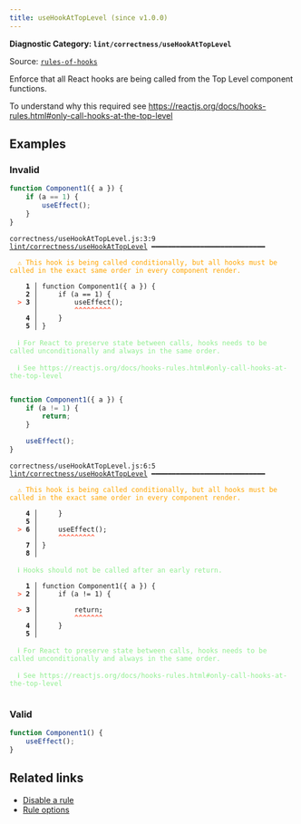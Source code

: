 ```yaml
---
title: useHookAtTopLevel (since v1.0.0)
---
```


**Diagnostic Category: `lint/correctness/useHookAtTopLevel`**

Source: <a href="https://github.com/facebook/react/blob/main/packages/eslint-plugin-react-hooks/README.md" target="_blank"><code>rules-of-hooks</code></a>

Enforce that all React hooks are being called from the Top Level component functions.

To understand why this required see https://reactjs.org/docs/hooks-rules.html#only-call-hooks-at-the-top-level

## Examples

### Invalid

```jsx
function Component1({ a }) {
    if (a == 1) {
        useEffect();
    }
}
```

<pre class="language-text"><code class="language-text">correctness/useHookAtTopLevel.js:3:9 <a href="https://biomejs.dev/linter/rules/use-hook-at-top-level">lint/correctness/useHookAtTopLevel</a> ━━━━━━━━━━━━━━━━━━━━━━━━━━━━

<strong><span style="color: Orange;">  </span></strong><strong><span style="color: Orange;">⚠</span></strong> <span style="color: Orange;">This hook is being called conditionally, but all hooks must be called in the exact same order in every component render.</span>
  
    <strong>1 │ </strong>function Component1({ a }) {
    <strong>2 │ </strong>    if (a == 1) {
<strong><span style="color: Tomato;">  </span></strong><strong><span style="color: Tomato;">&gt;</span></strong> <strong>3 │ </strong>        useEffect();
   <strong>   │ </strong>        <strong><span style="color: Tomato;">^</span></strong><strong><span style="color: Tomato;">^</span></strong><strong><span style="color: Tomato;">^</span></strong><strong><span style="color: Tomato;">^</span></strong><strong><span style="color: Tomato;">^</span></strong><strong><span style="color: Tomato;">^</span></strong><strong><span style="color: Tomato;">^</span></strong><strong><span style="color: Tomato;">^</span></strong><strong><span style="color: Tomato;">^</span></strong>
    <strong>4 │ </strong>    }
    <strong>5 │ </strong>}
  
<strong><span style="color: lightgreen;">  </span></strong><strong><span style="color: lightgreen;">ℹ</span></strong> <span style="color: lightgreen;">For React to preserve state between calls, hooks needs to be called unconditionally and always in the same order.</span>
  
<strong><span style="color: lightgreen;">  </span></strong><strong><span style="color: lightgreen;">ℹ</span></strong> <span style="color: lightgreen;">See https://reactjs.org/docs/hooks-rules.html#only-call-hooks-at-the-top-level</span>
  
</code></pre>

```jsx
function Component1({ a }) {
    if (a != 1) {
        return;
    }

    useEffect();
}
```

<pre class="language-text"><code class="language-text">correctness/useHookAtTopLevel.js:6:5 <a href="https://biomejs.dev/linter/rules/use-hook-at-top-level">lint/correctness/useHookAtTopLevel</a> ━━━━━━━━━━━━━━━━━━━━━━━━━━━━

<strong><span style="color: Orange;">  </span></strong><strong><span style="color: Orange;">⚠</span></strong> <span style="color: Orange;">This hook is being called conditionally, but all hooks must be called in the exact same order in every component render.</span>
  
    <strong>4 │ </strong>    }
    <strong>5 │ </strong>
<strong><span style="color: Tomato;">  </span></strong><strong><span style="color: Tomato;">&gt;</span></strong> <strong>6 │ </strong>    useEffect();
   <strong>   │ </strong>    <strong><span style="color: Tomato;">^</span></strong><strong><span style="color: Tomato;">^</span></strong><strong><span style="color: Tomato;">^</span></strong><strong><span style="color: Tomato;">^</span></strong><strong><span style="color: Tomato;">^</span></strong><strong><span style="color: Tomato;">^</span></strong><strong><span style="color: Tomato;">^</span></strong><strong><span style="color: Tomato;">^</span></strong><strong><span style="color: Tomato;">^</span></strong>
    <strong>7 │ </strong>}
    <strong>8 │ </strong>
  
<strong><span style="color: lightgreen;">  </span></strong><strong><span style="color: lightgreen;">ℹ</span></strong> <span style="color: lightgreen;">Hooks should not be called after an early return.</span>
  
    <strong>1 │ </strong>function Component1({ a }) {
<strong><span style="color: Tomato;">  </span></strong><strong><span style="color: Tomato;">&gt;</span></strong> <strong>2 │ </strong>    if (a != 1) {
   <strong>   │ </strong>                 
<strong><span style="color: Tomato;">  </span></strong><strong><span style="color: Tomato;">&gt;</span></strong> <strong>3 │ </strong>        return;
   <strong>   │ </strong>        <strong><span style="color: Tomato;">^</span></strong><strong><span style="color: Tomato;">^</span></strong><strong><span style="color: Tomato;">^</span></strong><strong><span style="color: Tomato;">^</span></strong><strong><span style="color: Tomato;">^</span></strong><strong><span style="color: Tomato;">^</span></strong><strong><span style="color: Tomato;">^</span></strong>
    <strong>4 │ </strong>    }
    <strong>5 │ </strong>
  
<strong><span style="color: lightgreen;">  </span></strong><strong><span style="color: lightgreen;">ℹ</span></strong> <span style="color: lightgreen;">For React to preserve state between calls, hooks needs to be called unconditionally and always in the same order.</span>
  
<strong><span style="color: lightgreen;">  </span></strong><strong><span style="color: lightgreen;">ℹ</span></strong> <span style="color: lightgreen;">See https://reactjs.org/docs/hooks-rules.html#only-call-hooks-at-the-top-level</span>
  
</code></pre>

### Valid

```jsx
function Component1() {
    useEffect();
}
```

## Related links

- [Disable a rule](/linter/#disable-a-lint-rule)
- [Rule options](/linter/#rule-options)
